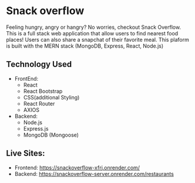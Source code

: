 # Snack overflow
Feeling hungry, angry or hangry? No worries, checkout Snack Overflow. 
This is a full stack web application that allow users to find nearest food places!
Users can also share a snapchat of their favorite meal. This plaform is built
with the MERN stack (MongoDB, Express, React, Node.js)

## Technology Used
- FrontEnd:
  - React
  - React Bootstrap
  - CSS(additional Styling)
  - React Router
  - AXIOS
- Backend:
  - Node.js
  - Express.js
  - MongoDB (Mongoose)
     


## Live Sites: 
* Frontend: https://snackoverflow-xfrj.onrender.com/
* Backend: https://snackoverflow-server.onrender.com/restaurants
